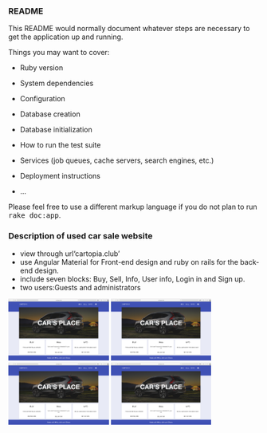
### README

This README would normally document whatever steps are necessary to get the
application up and running.

Things you may want to cover:

* Ruby version

* System dependencies

* Configuration

* Database creation

* Database initialization

* How to run the test suite

* Services (job queues, cache servers, search engines, etc.)

* Deployment instructions

* ...

Please feel free to use a different markup language if you do not plan to run
<tt>rake doc:app</tt>.

### Description of used car sale website

- view through url‘cartopia.club’
- use Angular Material for Front-end design and ruby on rails for the back-end design. 
- include seven blocks: Buy, Sell, Info, User info, Login in and Sign up. 
- two users:Guests and administrators


<img src="https://raw.githubusercontent.com/JolinZhang/cartopia.club/master/screen%20shot/Index.png" width="40%"></img>
<img src="https://raw.githubusercontent.com/JolinZhang/cartopia.club/master/screen%20shot/Index.png" width="40%"></img>
<img src="https://raw.githubusercontent.com/JolinZhang/cartopia.club/master/screen%20shot/Index.png" width="40%"></img>
<img src="https://raw.githubusercontent.com/JolinZhang/cartopia.club/master/screen%20shot/Index.png" width="40%"></img>

